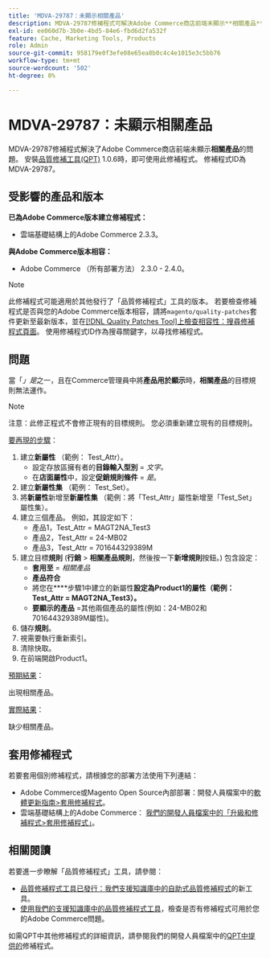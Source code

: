 ```yaml
---
title: 'MDVA-29787：未顯示相關產品'
description: MDVA-29787修補程式可解決Adobe Commerce商店前端未顯示**相關產品**的問題。 安裝[Quality Patches Tool (QPT)](/help/announcements/adobe-commerce-announcements/magento-quality-patches-released-new-tool-to-self-serve-quality-patches.md) 1.0.6後，即可使用此修補程式。 修補程式ID為MDVA-29787。
exl-id: ee060d7b-3b0e-4bd5-84e6-fbd6d2fa532f
feature: Cache, Marketing Tools, Products
role: Admin
source-git-commit: 958179e0f3efe08e65ea8b0c4c4e1015e3c5bb76
workflow-type: tm+mt
source-wordcount: '502'
ht-degree: 0%

---
```


# MDVA-29787：未顯示相關產品

MDVA-29787修補程式解決了Adobe Commerce商店前端未顯示&#x200B;**相關產品**&#x200B;的問題。 安裝[品質修補工具(QPT)](/help/announcements/adobe-commerce-announcements/magento-quality-patches-released-new-tool-to-self-serve-quality-patches.md) 1.0.6時，即可使用此修補程式。 修補程式ID為MDVA-29787。

## 受影響的產品和版本

**已為Adobe Commerce版本建立修補程式：**

* 雲端基礎結構上的Adobe Commerce 2.3.3。

**與Adobe Commerce版本相容：**

* Adobe Commerce （所有部署方法） 2.3.0 - 2.4.0。

>[!NOTE]
>
>此修補程式可能適用於其他發行了「品質修補程式」工具的版本。 若要檢查修補程式是否與您的Adobe Commerce版本相容，請將`magento/quality-patches`套件更新至最新版本，並在[[!DNL Quality Patches Tool]上檢查相容性：搜尋修補程式頁面](https://devdocs.magento.com/quality-patches/tool.html#patch-grid)。 使用修補程式ID作為搜尋關鍵字，以尋找修補程式。

## 問題

當「*」是*&#x200B;之一，且在Commerce管理員中將&#x200B;**產品用於顯示**&#x200B;時，**相關產品**&#x200B;的目標規則無法運作。

>[!NOTE]
>
>注意：此修正程式不會修正現有的目標規則。 您必須重新建立現有的目標規則。

<u>要再現的步驟</u>：

1. 建立&#x200B;**新屬性** （範例： Test\_Attr）。
   * 設定存放區擁有者的&#x200B;**目錄輸入型別** = *文字。*
   * 在&#x200B;**店面屬性**&#x200B;中，設定&#x200B;**促銷規則條件** = *是*。
1. 建立&#x200B;**新屬性集** （範例： Test\_Set）。
1. 將&#x200B;**新屬性**&#x200B;新增至&#x200B;**新屬性集** （範例：將「Test\_Attr」屬性新增至「Test\_Set」屬性集）。
1. 建立三個產品。 例如，其設定如下：
   * 產品1，Test\_Attr = MAGT2NA\_Test3
   * 產品2，Test\_Attr = 24-MB02
   * 產品3，Test\_Attr = 701644329389M
1. 建立目標&#x200B;**規則** (**行銷**   > **相關產品規則**，然後按一下&#x200B;**新增規則**&#x200B;按鈕。) 包含設定：
   * **套用至** = *相關產品*
   * **產品符合**
   * 將您在&#x200B;****&#x200B;步驟1中建立的新屬性&#x200B;**設定為Product1的屬性（範例： Test\_Attr = MAGT2NA\_Test3）。**
   * **要顯示的產品** =其他兩個產品的屬性(例如：24-MB02和701644329389M屬性)。
1. 儲存&#x200B;**規則**。
1. 視需要執行重新索引。
1. 清除快取。
1. 在前端開啟Product1。

<u>預期結果</u>：

出現相關產品。

<u>實際結果</u>：

缺少相關產品。

## 套用修補程式

若要套用個別修補程式，請根據您的部署方法使用下列連結：

* Adobe Commerce或Magento Open Source內部部署：開發人員檔案中的[軟體更新指南>套用修補程式](https://devdocs.magento.com/guides/v2.4/comp-mgr/patching/mqp.html)。
* 雲端基礎結構上的Adobe Commerce： [我們的開發人員檔案中的「升級和修補程式>套用修補程式」](https://devdocs.magento.com/cloud/project/project-patch.html)。

## 相關閱讀

若要進一步瞭解「品質修補程式」工具，請參閱：

* [品質修補程式工具已發行：我們支援知識庫中的自助式品質修補程式](/help/announcements/adobe-commerce-announcements/magento-quality-patches-released-new-tool-to-self-serve-quality-patches.md)的新工具。
* [使用我們的支援知識庫中的品質修補程式工具](/help/support-tools/patches-available-in-qpt-tool/check-patch-for-magento-issue-with-magento-quality-patches.md)，檢查是否有修補程式可用於您的Adobe Commerce問題。

如需QPT中其他修補程式的詳細資訊，請參閱我們的開發人員檔案中的[QPT中提供的](https://devdocs.magento.com/quality-patches/tool.html#patch-grid)修補程式。
